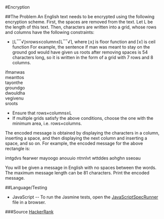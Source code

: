#Encryption

##The Problem
An English text needs to be encrypted using the following encryption scheme. 
First, the spaces are removed from the text. Let L be the length of this text. 
Then, characters are written into a grid, whose rows and columns have the following constraints:

+ ⌊L‾‾√⌋≤rows≤column≤⌈L‾‾√⌉, where ⌊x⌋ is floor function and ⌈x⌉ is ceil function
For example, the sentence if man was meant to stay on the ground god would have given us roots after removing spaces is 54 characters long, so it is written in the form of a grid with 7 rows and 8 columns.

ifmanwas  
meanttos          
tayonthe  
groundgo  
dwouldha  
vegivenu  
sroots

+ Ensure that rows×columns≥L
+ If multiple grids satisfy the above conditions, choose the one with the minimum area, i.e. rows×columns.

The encoded message is obtained by displaying the characters in a column, inserting a space, and then displaying the next column and inserting a space, and so on. For example, the encoded message for the above rectangle is:

imtgdvs fearwer mayoogo anouuio ntnnlvt wttddes aohghn sseoau

You will be given a message in English with no spaces between the words. The maximum message length can be 81 characters. Print the encoded message.

##Language/Testing
+ JavaScript -- To run the Jasmine tests, open the [JavaScriptSpecRunner](../JavaScriptSpecRunner.html) file in a browser.

###Source
[HackerRank](https://www.hackerrank.com/challenges/encryption)